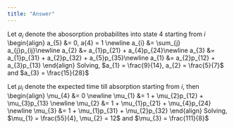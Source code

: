 ```yaml
---
title: "Answer"
---
```


Let $a_{i}$ denote the abosorption probabilites into state $4$ starting from $i$
\begin{align}
            a_{5} &= 0, a{4} = 1 \newline
            a_{i} &= \sum_{j} a_{j}p_{ij}\newline
            a_{2} &= a_{1}p_{21} + a_{4}p_{24}\newline
            a_{3} &= a_{1}p_{31} + a_{2}p_{32} + a_{5}p_{35}\newline
            a_{1} &= a_{2}p_{12} + a_{3}p_{13}
        \end{align}
Solving, $a_{1} = \frac{9}{14}, a_{2} = \frac{5}{7}$ and $a_{3} = \frac{15}{28}$ 


Let $\mu_{i}$ denote the expected time till absorption starting from $i$, then
\begin{align}
            \mu_{4} &= 0 \newline
            \mu_{1} &= 1 + \mu_{2}p_{12} + \mu_{3}p_{13} \newline
            \mu_{2} &= 1 + \mu_{1}p_{21} + \mu_{4}p_{24} \newline
            \mu_{3} &= 1 + \mu_{1}p_{31} + \mu_{2}p_{32}
        \end{align}
Solving, $\mu_{1} = \frac{55}{4}, \mu_{2} = 12$ and $\mu_{3} = \frac{111}{8}$
